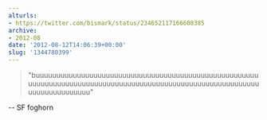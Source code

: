 ```yaml
---
alturls:
- https://twitter.com/bismark/status/234652117166608385
archive:
- 2012-08
date: '2012-08-12T14:06:39+00:00'
slug: '1344780399'
---
```


> "buuuuuuuuuuuuuuuuuuuuuuuuuuuuuuuuuuuuuuuuuuuuuuuuuuuuuuuuuuuuuuuuuuuuuuuuuuuuuuuuuuuuuuuuuuuuuuuuuuuuuuuuuuuuuuuuuuuuuuuuuuuuu"

-- SF foghorn

